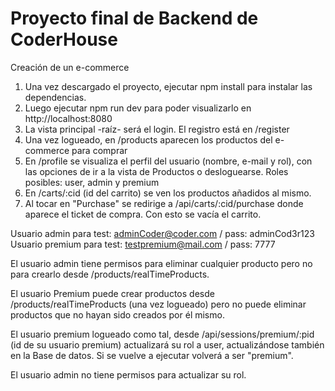 # Proyecto final de Backend de CoderHouse
Creación de un e-commerce
1) Una vez descargado el proyecto, ejecutar npm install para instalar las dependencias.
2) Luego ejecutar npm run dev para poder visualizarlo en http://localhost:8080
3) La vista principal -raíz- será el login. El registro está en /register
4) Una vez logueado, en /products aparecen los productos del e-commerce para comprar
5) En /profile se visualiza el perfil del usuario (nombre, e-mail y rol), con las opciones de ir a la vista de Productos o desloguearse. Roles posibles: user, admin y premium
6) En /carts/:cid (id del carrito) se ven los productos añadidos al mismo.
7) Al tocar en "Purchase" se redirige a /api/carts/:cid/purchase donde aparece el ticket de compra. Con esto se vacía el carrito.

Usuario admin para test: adminCoder@coder.com / pass: adminCod3r123
Usuario premium para test: testpremium@mail.com / pass: 7777

El usuario admin tiene permisos para eliminar cualquier producto pero no para crearlo desde /products/realTimeProducts.

El usuario Premium puede crear productos desde /products/realTimeProducts (una vez logueado) pero no puede eliminar productos que no hayan sido creados por él mismo.

El usuario premium logueado como tal, desde /api/sessions/premium/:pid (id de su usuario premium) actualizará su rol a user, actualizándose también en la Base de datos. Si se vuelve a ejecutar volverá a ser "premium".

El usuario admin no tiene permisos para actualizar su rol.
